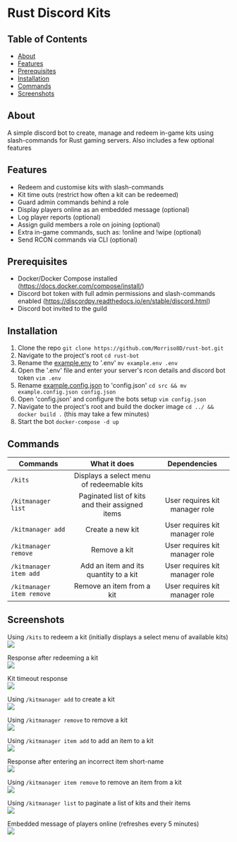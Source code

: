 # Rust Discord Kits

## Table of Contents
* [About](#about)
* [Features](#features)
* [Prerequisites](#prerequisites)
* [Installation](#installation)
* [Commands](#commands)
* [Screenshots](#screenshots)

## About
A simple discord bot to create, manage and redeem in-game kits using slash-commands for Rust gaming servers. Also includes a few optional features

## Features
* Redeem and customise kits with slash-commands
* Kit time outs (restrict how often a kit can be redeemed)
* Guard admin commands behind a role
* Display players online as an embedded message (optional)
* Log player reports (optional)
* Assign guild members a role on joining (optional)
* Extra in-game commands, such as: !online and !wipe (optional)
* Send RCON commands via CLI (optional)

## Prerequisites
* Docker/Docker Compose installed (https://docs.docker.com/compose/install/)
* Discord bot token with full admin permissions and slash-commands enabled (https://discordpy.readthedocs.io/en/stable/discord.html)
* Discord bot invited to the guild

## Installation
1. Clone the repo ``git clone https://github.com/Morriso8D/rust-bot.git``
2. Navigate to the project's root ``cd rust-bot``
3. Rename the [example.env](./example.env) to '.env' ``mv example.env .env``
4. Open the '.env' file and enter your server's rcon details and discord bot token ``vim .env``
5. Rename [example.config.json](./src/example.config.json) to 'config.json' ``cd src && mv example.config.json config.json``
6. Open 'config.json' and configure the bots setup ``vim config.json``
7. Navigate to the project's root and build the docker image ``cd ../ && docker build .`` (this may take a few minutes)
8. Start the bot ``docker-compose -d up``

## Commands
| Commands             | What it does                                                                 | Dependencies                    |
| -------------------- |:----------------------------------------------------------------------------:|:-------------------------------:|
| ```/kits```          | Displays a select menu of redeemable kits                                    |                                 |
| ```/kitmanager list``` | Paginated list of kits and their assigned items                           | User requires kit manager role  |
| ```/kitmanager add``` | Create a new kit                                                           | User requires kit manager role  |
| ```/kitmanager remove``` | Remove a kit                                                            | User requires kit manager role  |
| ```/kitmanager item add``` | Add an item and its quantity to a kit                                 | User requires kit manager role  |
| ```/kitmanager item remove``` | Remove an item from a kit                                          | User requires kit manager role  |

## Screenshots
Using ```/kits``` to redeem a kit (initially displays a select menu of available kits)
<img src="./screenshots/kits.png"/>
<br/>

Response after redeeming a kit<br/>
<img src="./screenshots/kit-redeemed.png"/>
<br/>

Kit timeout response<br/>
<img src="./screenshots/kit-timeout.png"/>
<br/>

Using ```/kitmanager add``` to create a kit<br/>
<img src="./screenshots/adding-kit.png"/>
<br/>

Using ```/kitmanager remove``` to remove a kit<br/>
<img src="./screenshots/removing-kit.png"/>
<br/>

Using ```/kitmanager item add``` to add an item to a kit<br/>
<img src="./screenshots/adding-item-to-kit.png"/>
<br/>

Response after entering an incorrect item short-name<br/>
<img src="./screenshots/incorrect-item-short-name.png"/>
<br/>

Using ```/kitmanager item remove``` to remove an item from a kit<br/>
<img src="./screenshots/removing-item-from-kit.png"/>
<br/>

Using ```/kitmanager list``` to paginate a list of kits and their items<br/>
<img src="./screenshots/paginated-list-of-kits.png"/>
<br/>

Embedded message of players online (refreshes every 5 minutes)<br/>
<img src="./screenshots/players-online.png"/>

